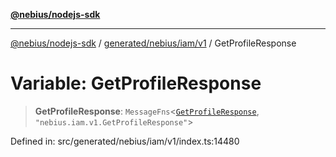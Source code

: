 [**@nebius/nodejs-sdk**](../../../../../README.md)

***

[@nebius/nodejs-sdk](../../../../../README.md) / [generated/nebius/iam/v1](../README.md) / GetProfileResponse

# Variable: GetProfileResponse

> **GetProfileResponse**: `MessageFns`\<[`GetProfileResponse`](../interfaces/GetProfileResponse.md), `"nebius.iam.v1.GetProfileResponse"`\>

Defined in: src/generated/nebius/iam/v1/index.ts:14480
